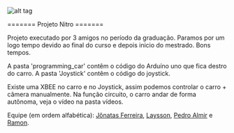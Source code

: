 ![alt tag](https://github.com/jonatassantos/Nitro-Projet/blob/master/img/nitro.JPG)

======= Projeto Nitro =======

Projeto executado por 3 amigos no período da graduação. 
Paramos por um logo tempo devido ao final do curso e depois inicio do mestrado. Bons tempos.

A pasta 'programming_car' contêm o código do Arduíno uno que fica destro do carro.
A pasta 'Joystick' contêm o código do joystick.

Existe uma XBEE no carro e no Joystick, assim podemos controlar o carro + câmera manualmente.
Na função circuito, o carro andar de forma autônoma, veja o vídeo na pasta vídeos.

Equipe (em ordem alfabética): [Jônatas Ferreira](https://br.linkedin.com/in/ferreirajonatas), [Laysson](https://br.linkedin.com/pub/laysson-ol/77/871/986/pt), [Pedro Almir](https://br.linkedin.com/pub/pedro-oliveira/38/311/157) e [Ramon](https://br.linkedin.com/pub/ramon-nepomuceno/54/42/176).
